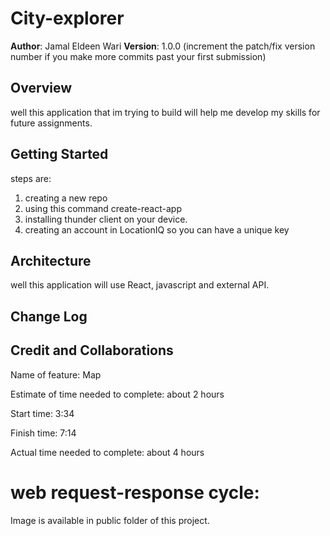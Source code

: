 # City-explorer

**Author**: Jamal Eldeen Wari
**Version**: 1.0.0 (increment the patch/fix version number if you make more commits past your first submission)

## Overview
<!-- Provide a high level overview of what this application is and why you are building it, beyond the fact that it's an assignment for this class. (i.e. What's your problem domain?) --> well this application that im trying to build will help me develop my skills for future assignments.

## Getting Started
<!-- What are the steps that a user must take in order to build this app on their own machine and get it running? -->steps are:
1. creating a new repo
2. using this command create-react-app
3. installing thunder client on your device.
4. creating an account in LocationIQ so you can have a unique key

## Architecture
<!-- Provide a detailed description of the application design. What technologies (languages, libraries, etc) you're using, and any other relevant design information. -->
well this application will use React, javascript and external API.

## Change Log
<!-- Use this area to document the iterative changes made to your application as each feature is successfully implemented. Use time stamps. Here's an example:

01-01-2001 4:59pm - Application now has a fully-functional express server, with a GET route for the location resource. -->

## Credit and Collaborations

Name of feature: Map

Estimate of time needed to complete: about 2 hours

Start time: 3:34

Finish time: 7:14

Actual time needed to complete: about 4 hours

# web request-response cycle:
Image is available in public folder of this project.
